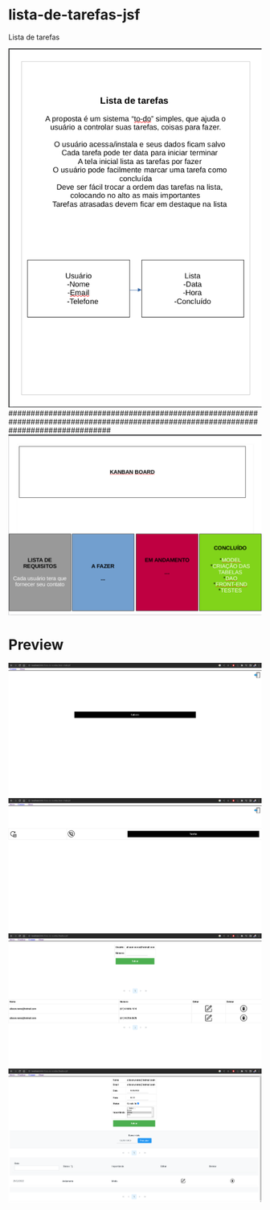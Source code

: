 # lista-de-tarefas-jsf

Lista de tarefas


<img src="https://github.com/Alisson7Neres/lista-de-tarefas-jsf/blob/master/img/Captura%20de%20tela_2022-08-22_22-33-22.png?raw=true">
#######################################################################################################################################
<img src="https://github.com/Alisson7Neres/lista-de-tarefas-jsf/blob/master/img/Captura%20de%20tela_2022-10-09_12-54-48.png?raw=true">

# Preview 

<img src="https://github.com/Alisson7Neres/lista-de-tarefas-jsf/blob/master/img/Captura%20de%20tela%20de%202022-12-19%2023-38-42.png?raw=true">

<img src="https://github.com/Alisson7Neres/lista-de-tarefas-jsf/blob/master/img/Captura%20de%20tela%20de%202022-12-19%2023-38-54.png?raw=true">

<img src="https://github.com/Alisson7Neres/lista-de-tarefas-jsf/blob/master/img/Captura%20de%20tela%20de%202022-12-19%2023-39-03.png?raw=true">

<img src="https://github.com/Alisson7Neres/lista-de-tarefas-jsf/blob/master/img/Captura%20de%20tela%20de%202022-12-19%2023-39-29.png?raw=true">
